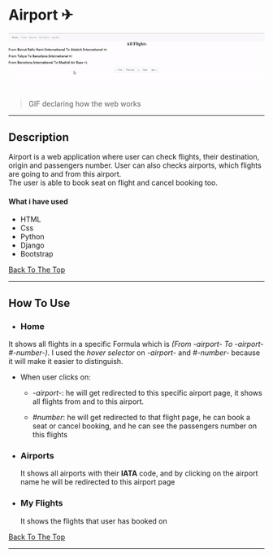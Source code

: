 # Airport ✈

![Project Image](Images/airport.gif)

> GIF declaring how the web works

---

## Description

 Airport is a web application where user can check flights, their destination, origin and passengers number. User can also checks airports, which flights are going to and from this airport. \
 The user is able to book seat on flight and cancel booking too.

#### What i have used

- HTML
- Css
- Python
- Django
- Bootstrap

[Back To The Top](#airport)

---

## How To Use

- ### Home
 It shows all flights in a specific Formula which is *(From -airport- To -airport- #-number-)*. I used the *hover selector*  on *-airport-* and *#-number-* because it will make it easier to distinguish.

 - When user clicks on:

   - *-airport-*: he will get redirected to this specific airport page, it shows all flights from and to this airport.

    - *#number*: he will get redirected to that flight page, he can book a seat or cancel booking, and he can see the passengers number on this flights


- ### Airports
  It shows all airports with their **IATA** code, and by clicking on the airport name he will be redirected to this airport page

- ### My Flights
  It shows the flights that user has booked on


[Back To The Top](#airport)

---
